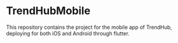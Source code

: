 # TrendHubMobile
This repository contains the project for the mobile app of TrendHub, deploying for both iOS and Android through flutter.
